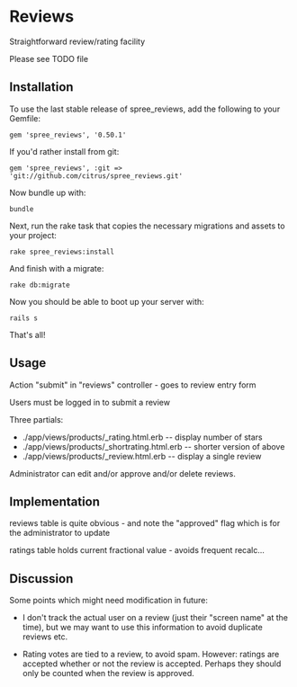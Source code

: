 Reviews
=======

Straightforward review/rating facility

Please see TODO file


Installation
------------

To use the last stable release of spree_reviews, add the following to your Gemfile:

    gem 'spree_reviews', '0.50.1'
    
If you'd rather install from git:

    gem 'spree_reviews', :git => 'git://github.com/citrus/spree_reviews.git'

Now bundle up with:

    bundle
    
Next, run the rake task that copies the necessary migrations and assets to your project:

    rake spree_reviews:install
    
And finish with a migrate:

    rake db:migrate
    
Now you should be able to boot up your server with:

    rails s  
    
    
That's all!



Usage
-----

Action "submit" in "reviews" controller - goes to review entry form

Users must be logged in to submit a review

Three partials:
 - ./app/views/products/_rating.html.erb  -- display number of stars
 - ./app/views/products/_shortrating.html.erb -- shorter version of above
 - ./app/views/products/_review.html.erb  -- display a single review

Administrator can edit and/or approve and/or delete reviews.


Implementation
--------------

reviews table is quite obvious - and note the "approved" flag which is for the
administrator to update

ratings table holds current fractional value - avoids frequent recalc...


Discussion
----------

Some points which might need modification in future:
 - I don't track the actual user on a review (just their "screen name" at the 
   time), but we may want to use this information to avoid duplicate reviews
   etc.

 - Rating votes are tied to a review, to avoid spam. However: ratings are 
   accepted whether or not the review is accepted. Perhaps they should only 
   be counted when the review is approved.
